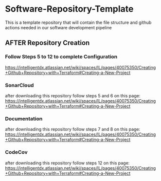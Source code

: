 # Software-Repository-Template
This is a template repository that will contain the file structure and github actions needed in our software development pipeline

## AFTER Repository Creation
### Follow Steps 5 to 12 to complete Configuration
  https://intelligentdx.atlassian.net/wiki/spaces/IL/pages/40075350/Creating+Github+Repository+with+Terraform#Creating-a-New-Project
### SonarCloud
  after downloading this repository follow steps 5 and 6 on this page: 
  https://intelligentdx.atlassian.net/wiki/spaces/IL/pages/40075350/Creating+Github+Repository+with+Terraform#Creating-a-New-Project
  
### Documentation
  after downloading this repository follow steps 7 and 8 on this page: 
  https://intelligentdx.atlassian.net/wiki/spaces/IL/pages/40075350/Creating+Github+Repository+with+Terraform#Creating-a-New-Project

### CodeCov
  after downloading this repository follow steps 12 on this page: 
  https://intelligentdx.atlassian.net/wiki/spaces/IL/pages/40075350/Creating+Github+Repository+with+Terraform#Creating-a-New-Project
